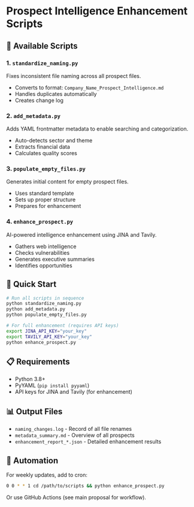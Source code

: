 # Prospect Intelligence Enhancement Scripts

## 🔧 Available Scripts

### 1. `standardize_naming.py`
Fixes inconsistent file naming across all prospect files.
- Converts to format: `Company_Name_Prospect_Intelligence.md`
- Handles duplicates automatically
- Creates change log

### 2. `add_metadata.py`
Adds YAML frontmatter metadata to enable searching and categorization.
- Auto-detects sector and theme
- Extracts financial data
- Calculates quality scores

### 3. `populate_empty_files.py`
Generates initial content for empty prospect files.
- Uses standard template
- Sets up proper structure
- Prepares for enhancement

### 4. `enhance_prospect.py`
AI-powered intelligence enhancement using JINA and Tavily.
- Gathers web intelligence
- Checks vulnerabilities
- Generates executive summaries
- Identifies opportunities

## 🚀 Quick Start

```bash
# Run all scripts in sequence
python standardize_naming.py
python add_metadata.py
python populate_empty_files.py

# For full enhancement (requires API keys)
export JINA_API_KEY="your_key"
export TAVILY_API_KEY="your_key"
python enhance_prospect.py
```

## 📋 Requirements

- Python 3.8+
- PyYAML (`pip install pyyaml`)
- API keys for JINA and Tavily (for enhancement)

## 📊 Output Files

- `naming_changes.log` - Record of all file renames
- `metadata_summary.md` - Overview of all prospects
- `enhancement_report_*.json` - Detailed enhancement results

## 🔄 Automation

For weekly updates, add to cron:
```bash
0 0 * * 1 cd /path/to/scripts && python enhance_prospect.py
```

Or use GitHub Actions (see main proposal for workflow).